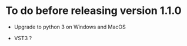 To do before releasing version 1.1.0
====================================

- Upgrade to python 3 on Windows and MacOS

- VST3 ?